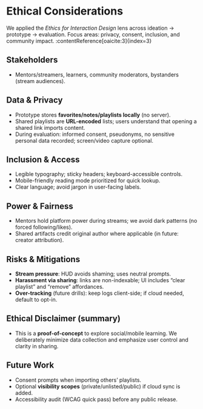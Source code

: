 # Ethical Considerations

We applied the *Ethics for Interaction Design* lens across ideation → prototype → evaluation. Focus areas: privacy, consent, inclusion, and community impact. :contentReference[oaicite:3]{index=3}

## Stakeholders
- Mentors/streamers, learners, community moderators, bystanders (stream audiences).

## Data & Privacy
- Prototype stores **favorites/notes/playlists locally** (no server).
- Shared playlists are **URL-encoded** lists; users understand that opening a shared link imports content.
- During evaluation: informed consent, pseudonyms, no sensitive personal data recorded; screen/video capture optional.

## Inclusion & Access
- Legible typography; sticky headers; keyboard-accessible controls.
- Mobile-friendly reading mode prioritized for quick lookup.
- Clear language; avoid jargon in user-facing labels.

## Power & Fairness
- Mentors hold platform power during streams; we avoid dark patterns (no forced following/likes).
- Shared artifacts credit original author where applicable (in future: creator attribution).

## Risks & Mitigations
- **Stream pressure**: HUD avoids shaming; uses neutral prompts.
- **Harassment via sharing**: links are non-indexable; UI includes “clear playlist” and “remove” affordances.
- **Over-tracking** (future drills): keep logs client-side; if cloud needed, default to opt-in.

## Ethical Disclaimer (summary)
- This is a **proof-of-concept** to explore social/mobile learning. We deliberately minimize data collection and emphasize user control and clarity in sharing.

## Future Work
- Consent prompts when importing others’ playlists.
- Optional **visibility scopes** (private/unlisted/public) if cloud sync is added.
- Accessibility audit (WCAG quick pass) before any public release.
